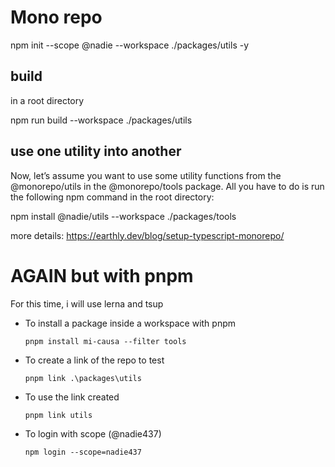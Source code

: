 # Mono repo

npm init --scope @nadie --workspace ./packages/utils -y

## build
in a  root directory 

npm run build --workspace ./packages/utils


## use one utility into another 

Now, let’s assume you want to use some utility functions from the @monorepo/utils in the @monorepo/tools package. All you have to do is run the following npm command in the root directory:

npm install @nadie/utils --workspace ./packages/tools



more details: https://earthly.dev/blog/setup-typescript-monorepo/

# AGAIN but with pnpm
For this time, i will use lerna and tsup

- To install a package inside a workspace with pnpm
  ```
  pnpm install mi-causa --filter tools
  ```

- To create a link of the repo to test
  ```
  pnpm link .\packages\utils 
  ```

- To use the link created
  ```
  pnpm link utils
  ```


- To login with scope (@nadie437)
  ```
  npm login --scope=nadie437
  ```